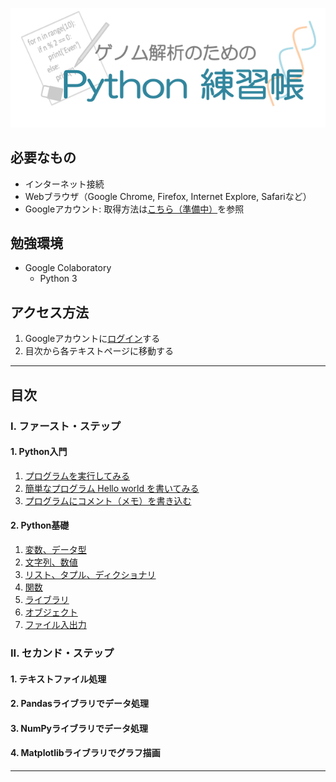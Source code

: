 ![ゲノム解析のためのPython練習帳](https://github.com/qqep685d/MyIMGs/blob/master/logo/python_exercises.png?raw=true "logo")

## 必要なもの
- インターネット接続
- Webブラウザ（Google Chrome, Firefox, Internet Explore, Safariなど）
- Googleアカウント: 取得方法は[こちら（準備中）]()を参照  

## 勉強環境
- Google Colaboratory
	- Python 3

## アクセス方法
1. Googleアカウントに[ログイン](https://accounts.google.com/ServiceLogin)する
1. 目次から各テキストページに移動する

---

## 目次

### I. ファースト・ステップ

#### 1. Python入門
1. [プログラムを実行してみる](https://colab.research.google.com/github/qqep685d/Python_exercises/blob/master/textbook/I-1-1.ipynb)
1. [簡単なプログラム Hello world を書いてみる](https://colab.research.google.com/github/qqep685d/Python_exercises/blob/master/textbook/I-1-2.ipynb)
1. [プログラムにコメント（メモ）を書き込む](https://colab.research.google.com/github/qqep685d/Python_exercises/blob/master/textbook/I-1-3.ipynb)

#### 2. Python基礎
1. [変数、データ型](https://colab.research.google.com/github/qqep685d/Python_exercises/blob/master/textbook/I-2-1.ipynb)
1. [文字列、数値]()
1. [リスト、タプル、ディクショナリ]()
1. [関数]()
1. [ライブラリ]()
1. [オブジェクト]()
1. [ファイル入出力]()

### II. セカンド・ステップ

#### 1. テキストファイル処理

#### 2. Pandasライブラリでデータ処理

#### 3. NumPyライブラリでデータ処理

#### 4. Matplotlibライブラリでグラフ描画

---
